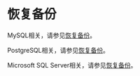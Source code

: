 # 恢复备份<a name="zh-cn_topic_0044703400"></a>

MySQL相关，请参见[恢复备份](恢复MySQL备份.md)。

PostgreSQL相关，请参见[恢复备份](恢复PostgreSQL备份.md)。

Microsoft SQL Server相关，请参见[恢复备份](恢复SQL-Server备份.md)。

